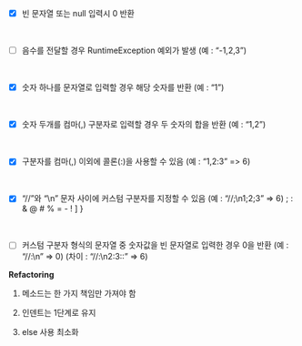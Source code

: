 - [x]  빈 문자열 또는 null 입력시 0 반환
<br/>

- [ ]  음수를 전달할 경우 RuntimeException 예외가 발생 (예 : “-1,2,3”)
<br/>

- [x]  숫자 하나를 문자열로 입력할 경우 해당 숫자를 반환 (예 : “1”)
<br/>

- [x]  숫자 두개를 컴마(,) 구분자로 입력할 경우 두 숫자의 합을 반환 (예 : “1,2”)
<br/>

- [x]  구분자를 컴마(,) 이외에 콜론(:)을 사용할 수 있음 (예 : “1,2:3” => 6)
<br/>

- [x]  “//”와 “\n” 문자 사이에 커스텀 구분자를 지정할 수 있음 (예 : “//;\n1;2;3” => 6)
      ; : & @ # % = - ! ] }
 <br/>
 
- [ ]  커스텀 구분자 형식의 문자열 중 숫자값을 빈 문자열로 입력한 경우 0을 반환
      (예 : “//:\n” => 0) (차이 : “//:\n2:3::” => 6)
      

**Refactoring**

1. 메소드는 한 가지 책임만 가져야 함

2. 인덴트는 1단계로 유지

3. else 사용 최소화